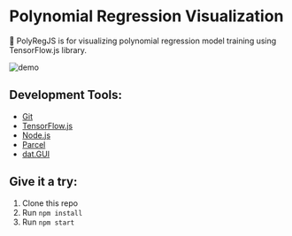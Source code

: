 # Polynomial Regression Visualization
🌊 PolyRegJS is for visualizing polynomial regression model training using TensorFlow.js library.

![demo](https://i.imgur.com/XZ88vrg.gif)

## Development Tools:
* [Git](http://git-scm.com/)
* [TensorFlow.js](https://js.tensorflow.org/)
* [Node.js](https://nodejs.org/)
* [Parcel](https://parceljs.org/)
* [dat.GUI](https://github.com/dataarts/dat.gui)

## Give it a try:
1. Clone this repo
2. Run `npm install`
3. Run `npm start`
